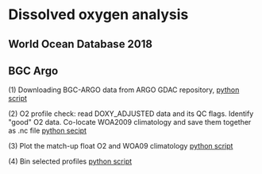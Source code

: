 # Dissolved oxygen analysis
## World Ocean Database 2018
## BGC Argo
(1) Downloading BGC-ARGO data from ARGO GDAC repository, [python script](https://github.com/takaito1/WOD18/blob/master/python_scripts/search_bgcargo.ipynb)

(2) O2 profile check: read DOXY_ADJUSTED data and its QC flags. Identify "good" O2 data. Co-locate WOA2009 climatology and save them together as .nc file [python secipt](https://github.com/takaito1/WOD18/blob/master/python_scripts/bgcargo_check_WOA.ipynb)

(3) Plot the match-up float O2 and WOA09 climatology [python script](https://github.com/takaito1/WOD18/blob/master/python_scripts/plot_selected_profiles.ipynb)

(4) Bin selected profiles [python script](https://github.com/takaito1/WOD18/blob/master/python_scripts/Bin_selected_profiles.ipynb)

